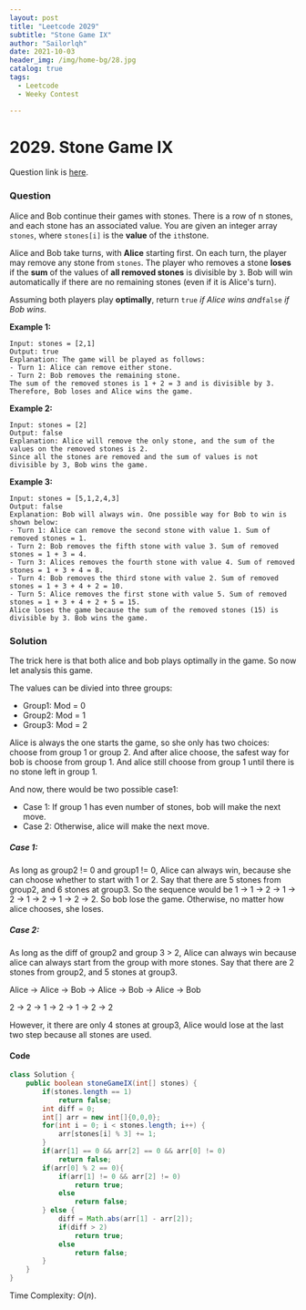 ```yaml
---
layout: post
title: "Leetcode 2029"
subtitle: "Stone Game IX"
author: "Sailorlqh"
date: 2021-10-03
header_img: /img/home-bg/28.jpg
catalog: true
tags:
  - Leetcode
  - Weeky Contest

---
```


# 2029. Stone Game IX

Question link is [here](https://leetcode.com/problems/stone-game-ix/).

### Question

Alice and Bob continue their games with stones. There is a row of n stones, and each stone has an associated value. You are given an integer array `stones`, where `stones[i]` is the **value** of the `ith`stone.

Alice and Bob take turns, with **Alice** starting first. On each turn, the player may remove any stone from `stones`. The player who removes a stone **loses** if the **sum** of the values of **all removed stones** is divisible by `3`. Bob will win automatically if there are no remaining stones (even if it is Alice's turn).

Assuming both players play **optimally**, return `true` *if Alice wins and*`false` *if Bob wins*.

 

**Example 1:**

```
Input: stones = [2,1]
Output: true
Explanation: The game will be played as follows:
- Turn 1: Alice can remove either stone.
- Turn 2: Bob removes the remaining stone. 
The sum of the removed stones is 1 + 2 = 3 and is divisible by 3. Therefore, Bob loses and Alice wins the game.
```

**Example 2:**

```
Input: stones = [2]
Output: false
Explanation: Alice will remove the only stone, and the sum of the values on the removed stones is 2. 
Since all the stones are removed and the sum of values is not divisible by 3, Bob wins the game.
```

**Example 3:**

```
Input: stones = [5,1,2,4,3]
Output: false
Explanation: Bob will always win. One possible way for Bob to win is shown below:
- Turn 1: Alice can remove the second stone with value 1. Sum of removed stones = 1.
- Turn 2: Bob removes the fifth stone with value 3. Sum of removed stones = 1 + 3 = 4.
- Turn 3: Alices removes the fourth stone with value 4. Sum of removed stones = 1 + 3 + 4 = 8.
- Turn 4: Bob removes the third stone with value 2. Sum of removed stones = 1 + 3 + 4 + 2 = 10.
- Turn 5: Alice removes the first stone with value 5. Sum of removed stones = 1 + 3 + 4 + 2 + 5 = 15.
Alice loses the game because the sum of the removed stones (15) is divisible by 3. Bob wins the game.
```

### Solution

The trick here is that both alice and bob plays optimally in the game.  So now let analysis this game. 

The values can be divied into three groups: 

- Group1: Mod = 0
- Group2: Mod = 1
- Group3: Mod = 2

Alice is always the one starts the game, so she only has two choices: choose from group 1 or group 2. And after alice choose, the safest way for bob is choose from group 1. And alice still choose from group 1 until there is no stone left in group 1.

And now, there would be two possible case1:

- Case 1: If group 1 has even number of stones, bob will make the next move.
- Case 2: Otherwise, alice will make the next move.

##### Case 1:

As long as group2 != 0 and group1 != 0, Alice can always win, because she can choose whether to start with 1 or 2. Say that there are 5 stones from group2, and 6 stones at group3. So the sequence would be 1 -> 1 -> 2 -> 1 -> 2 -> 1 -> 2 -> 1 -> 2 -> 2. So bob lose the game.  Otherwise, no matter how alice chooses, she loses.

##### Case 2:

As long as the diff of group2 and group 3 > 2, Alice can always win because alice can always start from the group with more stones. Say that there are 2 stones from group2, and 5 stones at group3.

Alice -> Alice -> Bob -> Alice -> Bob -> Alice ->  Bob 

   2    ->     2   ->    1   ->     2   ->     1    ->   2    ->    2

However, it there are only 4 stones at group3, Alice would lose at the last two step because all stones are used.

#### Code

```java
class Solution {
    public boolean stoneGameIX(int[] stones) {
        if(stones.length == 1)
            return false;
        int diff = 0;
        int[] arr = new int[]{0,0,0};
        for(int i = 0; i < stones.length; i++) {
            arr[stones[i] % 3] += 1;
        }
        if(arr[1] == 0 && arr[2] == 0 && arr[0] != 0)
            return false;
        if(arr[0] % 2 == 0){
            if(arr[1] != 0 && arr[2] != 0)
                return true;
            else
                return false;
        } else {
            diff = Math.abs(arr[1] - arr[2]);
            if(diff > 2)
                return true;
            else
                return false;
        }
    }
}
```

Time Complexity: $O(n)$.

